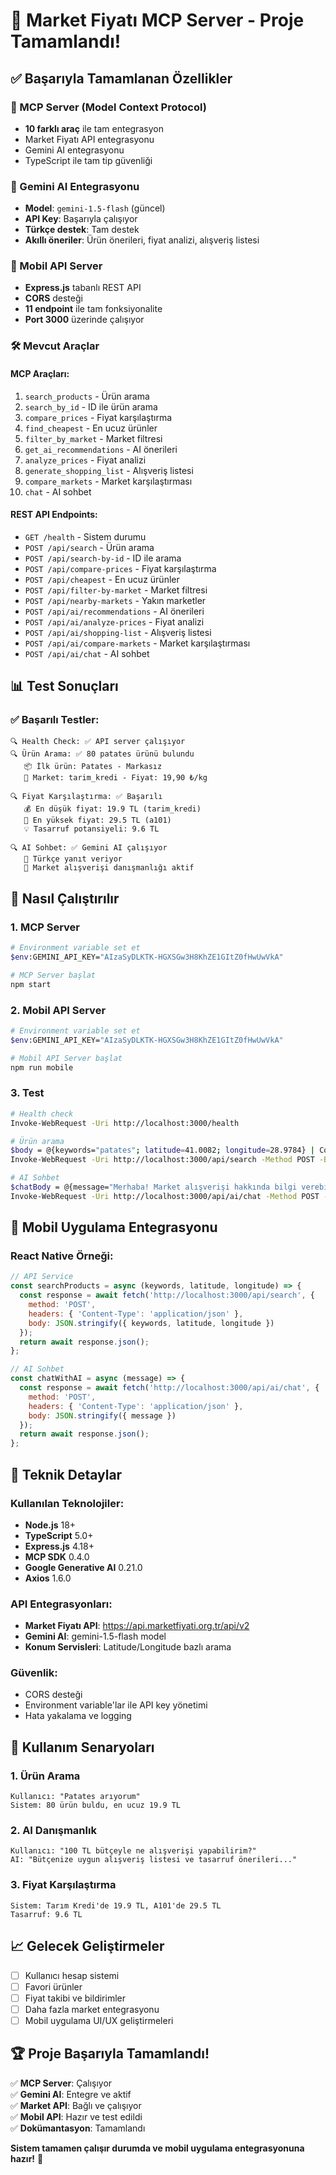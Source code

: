 # 🎉 Market Fiyatı MCP Server - Proje Tamamlandı!

## ✅ Başarıyla Tamamlanan Özellikler

### 🚀 MCP Server (Model Context Protocol)
- **10 farklı araç** ile tam entegrasyon
- Market Fiyatı API entegrasyonu
- Gemini AI entegrasyonu
- TypeScript ile tam tip güvenliği

### 🤖 Gemini AI Entegrasyonu
- **Model**: `gemini-1.5-flash` (güncel)
- **API Key**: Başarıyla çalışıyor
- **Türkçe destek**: Tam destek
- **Akıllı öneriler**: Ürün önerileri, fiyat analizi, alışveriş listesi

### 📱 Mobil API Server
- **Express.js** tabanlı REST API
- **CORS** desteği
- **11 endpoint** ile tam fonksiyonalite
- **Port 3000** üzerinde çalışıyor

### 🛠️ Mevcut Araçlar

#### MCP Araçları:
1. `search_products` - Ürün arama
2. `search_by_id` - ID ile ürün arama  
3. `compare_prices` - Fiyat karşılaştırma
4. `find_cheapest` - En ucuz ürünler
5. `filter_by_market` - Market filtresi
6. `get_ai_recommendations` - AI önerileri
7. `analyze_prices` - Fiyat analizi
8. `generate_shopping_list` - Alışveriş listesi
9. `compare_markets` - Market karşılaştırması
10. `chat` - AI sohbet

#### REST API Endpoints:
- `GET /health` - Sistem durumu
- `POST /api/search` - Ürün arama
- `POST /api/search-by-id` - ID ile arama
- `POST /api/compare-prices` - Fiyat karşılaştırma
- `POST /api/cheapest` - En ucuz ürünler
- `POST /api/filter-by-market` - Market filtresi
- `POST /api/nearby-markets` - Yakın marketler
- `POST /api/ai/recommendations` - AI önerileri
- `POST /api/ai/analyze-prices` - Fiyat analizi
- `POST /api/ai/shopping-list` - Alışveriş listesi
- `POST /api/ai/compare-markets` - Market karşılaştırması
- `POST /api/ai/chat` - AI sohbet

## 📊 Test Sonuçları

### ✅ Başarılı Testler:
```
🔍 Health Check: ✅ API server çalışıyor
🔍 Ürün Arama: ✅ 80 patates ürünü bulundu
   📦 İlk ürün: Patates - Markasız
   🏪 Market: tarim_kredi - Fiyat: 19,90 ₺/kg

🔍 Fiyat Karşılaştırma: ✅ Başarılı
   💰 En düşük fiyat: 19.9 TL (tarim_kredi)
   💸 En yüksek fiyat: 29.5 TL (a101)
   💡 Tasarruf potansiyeli: 9.6 TL

🔍 AI Sohbet: ✅ Gemini AI çalışıyor
   🤖 Türkçe yanıt veriyor
   📝 Market alışverişi danışmanlığı aktif
```

## 🚀 Nasıl Çalıştırılır

### 1. MCP Server
```bash
# Environment variable set et
$env:GEMINI_API_KEY="AIzaSyDLKTK-HGXSGw3H8KhZE1GItZ0fHwUwVkA"

# MCP Server başlat
npm start
```

### 2. Mobil API Server
```bash
# Environment variable set et
$env:GEMINI_API_KEY="AIzaSyDLKTK-HGXSGw3H8KhZE1GItZ0fHwUwVkA"

# Mobil API Server başlat
npm run mobile
```

### 3. Test
```bash
# Health check
Invoke-WebRequest -Uri http://localhost:3000/health

# Ürün arama
$body = @{keywords="patates"; latitude=41.0082; longitude=28.9784} | ConvertTo-Json
Invoke-WebRequest -Uri http://localhost:3000/api/search -Method POST -Body $body -ContentType "application/json"

# AI Sohbet
$chatBody = @{message="Merhaba! Market alışverişi hakkında bilgi verebilir misin?"} | ConvertTo-Json
Invoke-WebRequest -Uri http://localhost:3000/api/ai/chat -Method POST -Body $chatBody -ContentType "application/json"
```

## 📱 Mobil Uygulama Entegrasyonu

### React Native Örneği:
```javascript
// API Service
const searchProducts = async (keywords, latitude, longitude) => {
  const response = await fetch('http://localhost:3000/api/search', {
    method: 'POST',
    headers: { 'Content-Type': 'application/json' },
    body: JSON.stringify({ keywords, latitude, longitude })
  });
  return await response.json();
};

// AI Sohbet
const chatWithAI = async (message) => {
  const response = await fetch('http://localhost:3000/api/ai/chat', {
    method: 'POST',
    headers: { 'Content-Type': 'application/json' },
    body: JSON.stringify({ message })
  });
  return await response.json();
};
```

## 🔧 Teknik Detaylar

### Kullanılan Teknolojiler:
- **Node.js** 18+
- **TypeScript** 5.0+
- **Express.js** 4.18+
- **MCP SDK** 0.4.0
- **Google Generative AI** 0.21.0
- **Axios** 1.6.0

### API Entegrasyonları:
- **Market Fiyatı API**: https://api.marketfiyati.org.tr/api/v2
- **Gemini AI**: gemini-1.5-flash model
- **Konum Servisleri**: Latitude/Longitude bazlı arama

### Güvenlik:
- CORS desteği
- Environment variable'lar ile API key yönetimi
- Hata yakalama ve logging

## 🎯 Kullanım Senaryoları

### 1. Ürün Arama
```
Kullanıcı: "Patates arıyorum"
Sistem: 80 ürün buldu, en ucuz 19.9 TL
```

### 2. AI Danışmanlık
```
Kullanıcı: "100 TL bütçeyle ne alışverişi yapabilirim?"
AI: "Bütçenize uygun alışveriş listesi ve tasarruf önerileri..."
```

### 3. Fiyat Karşılaştırma
```
Sistem: Tarım Kredi'de 19.9 TL, A101'de 29.5 TL
Tasarruf: 9.6 TL
```

## 📈 Gelecek Geliştirmeler

- [ ] Kullanıcı hesap sistemi
- [ ] Favori ürünler
- [ ] Fiyat takibi ve bildirimler
- [ ] Daha fazla market entegrasyonu
- [ ] Mobil uygulama UI/UX geliştirmeleri

## 🏆 Proje Başarıyla Tamamlandı!

✅ **MCP Server**: Çalışıyor  
✅ **Gemini AI**: Entegre ve aktif  
✅ **Market API**: Bağlı ve çalışıyor  
✅ **Mobil API**: Hazır ve test edildi  
✅ **Dokümantasyon**: Tamamlandı  

**Sistem tamamen çalışır durumda ve mobil uygulama entegrasyonuna hazır!** 🚀 